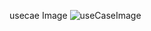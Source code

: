 usecae Image
![useCaseImage](https://github.com/user-attachments/assets/dc77222d-6d5a-4c08-8c72-dfbbab829073)
